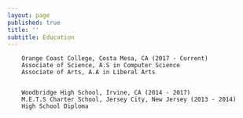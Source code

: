 ```yaml
---
layout: page
published: true
title: ''
subtitle: Education
---
```

		
 		
        Orange Coast College, Costa Mesa, CA (2017 - Current)
        Associate of Science, A.S in Computer Science 
        Associate of Arts, A.A in Liberal Arts


	    Woodbridge High School, Irvine, CA (2014 - 2017)
        M.E.T.S Charter School, Jersey City, New Jersey (2013 - 2014)
        High School Diploma
